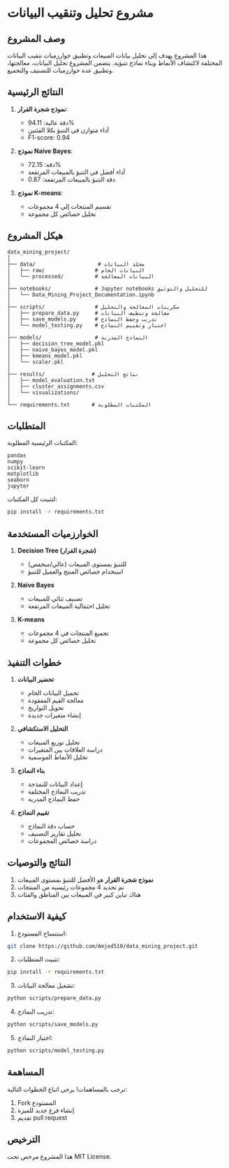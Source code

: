 # مشروع تحليل وتنقيب البيانات

## وصف المشروع
هذا المشروع يهدف إلى تحليل بيانات المبيعات وتطبيق خوارزميات تنقيب البيانات المختلفة لاكتشاف الأنماط وبناء نماذج تنبؤية. يتضمن المشروع تحليل البيانات، معالجتها، وتطبيق عدة خوارزميات للتصنيف والتجميع.

## النتائج الرئيسية
1. **نموذج شجرة القرار**:
   - دقة عالية: 94.11%
   - أداء متوازن في التنبؤ بكلا الفئتين
   - F1-score: 0.94

2. **نموذج Naive Bayes**:
   - دقة: 72.15%
   - أداء أفضل في التنبؤ بالمبيعات المرتفعة
   - دقة التنبؤ بالمبيعات المرتفعة: 0.87

3. **نموذج K-means**:
   - تقسيم المنتجات إلى 4 مجموعات
   - تحليل خصائص كل مجموعة

## هيكل المشروع
```
data_mining_project/
│
├── data/                    # مجلد البيانات
│   ├── raw/                # البيانات الخام
│   └── processed/          # البيانات المعالجة
│
├── notebooks/              # Jupyter notebooks للتحليل والتوثيق
│   └── Data_Mining_Project_Documentation.ipynb
│
├── scripts/                # سكربتات المعالجة والتحليل
│   ├── prepare_data.py     # معالجة وتنظيف البيانات
│   ├── save_models.py      # تدريب وحفظ النماذج
│   └── model_testing.py    # اختبار وتقييم النماذج
│
├── models/                 # النماذج المدربة
│   ├── decision_tree_model.pkl
│   ├── naive_bayes_model.pkl
│   ├── kmeans_model.pkl
│   └── scaler.pkl
│
├── results/               # نتائج التحليل
│   ├── model_evaluation.txt
│   ├── cluster_assignments.csv
│   └── visualizations/
│
└── requirements.txt       # المكتبات المطلوبة
```

## المتطلبات
المكتبات الرئيسية المطلوبة:
```
pandas
numpy
scikit-learn
matplotlib
seaborn
jupyter
```

لتثبيت كل المكتبات:
```bash
pip install -r requirements.txt
```

## الخوارزميات المستخدمة
1. **Decision Tree (شجرة القرار)**
   - للتنبؤ بمستوى المبيعات (عالي/منخفض)
   - استخدام خصائص المنتج والعميل للتنبؤ

2. **Naive Bayes**
   - تصنيف ثنائي للمبيعات
   - تحليل احتمالية المبيعات المرتفعة

3. **K-means**
   - تجميع المنتجات في 4 مجموعات
   - تحليل خصائص كل مجموعة

## خطوات التنفيذ
1. **تحضير البيانات**
   - تحميل البيانات الخام
   - معالجة القيم المفقودة
   - تحويل التواريخ
   - إنشاء متغيرات جديدة

2. **التحليل الاستكشافي**
   - تحليل توزيع المبيعات
   - دراسة العلاقات بين المتغيرات
   - تحليل الأنماط الموسمية

3. **بناء النماذج**
   - إعداد البيانات للنمذجة
   - تدريب النماذج المختلفة
   - حفظ النماذج المدربة

4. **تقييم النماذج**
   - حساب دقة النماذج
   - تحليل تقارير التصنيف
   - دراسة خصائص المجموعات

## النتائج والتوصيات
1. **نموذج شجرة القرار** هو الأفضل للتنبؤ بمستوى المبيعات
2. تم تحديد 4 مجموعات رئيسية من المنتجات
3. هناك تباين كبير في المبيعات بين المناطق والفئات

## كيفية الاستخدام
1. استنساخ المستودع:
```bash
git clone https://github.com/Amjed510/data_mining_project.git
```

2. تثبيت المتطلبات:
```bash
pip install -r requirements.txt
```

3. تشغيل معالجة البيانات:
```bash
python scripts/prepare_data.py
```

4. تدريب النماذج:
```bash
python scripts/save_models.py
```

5. اختبار النماذج:
```bash
python scripts/model_testing.py
```

## المساهمة
نرحب بالمساهمات! يرجى اتباع الخطوات التالية:
1. Fork المستودع
2. إنشاء فرع جديد للميزة
3. تقديم pull request

## الترخيص
هذا المشروع مرخص تحت MIT License.
